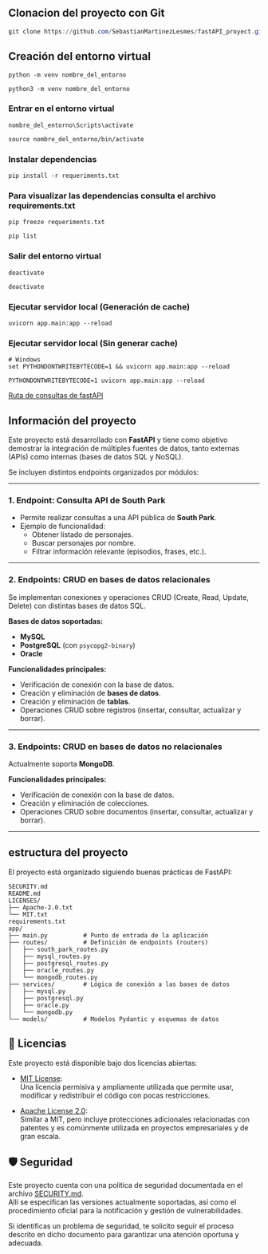 ## Clonacion del proyecto con Git
```powershell
git clone https://github.com/SebastianMartinezLesmes/fastAPI_proyect.git
``` 

## Creación del entorno virtual
```Windows (PowerShell)
python -m venv nombre_del_entorno
``` 
```linux/os (bash)
python3 -m venv nombre_del_entorno
``` 

### Entrar en el entorno virtual
```Windows (PowerShell)
nombre_del_entorno\Scripts\activate
```
```linux/os (bash)
source nombre_del_entorno/bin/activate
```

### Instalar dependencias
```
pip install -r requeriments.txt
```
### Para visualizar las dependencias consulta el archivo requirements.txt 
```
pip freeze requeriments.txt
```
```
pip list
```
### Salir del entorno virtual
```Windows (PowerShell)
deactivate
```
```linux/os (bash)
deactivate
```

### Ejecutar servidor local (Generación de cache)
```
uvicorn app.main:app --reload
```
### Ejecutar servidor local (Sin generar cache)
``` Windows (PowerShell)
# Windows
set PYTHONDONTWRITEBYTECODE=1 && uvicorn app.main:app --reload
```
```linux/os (bash)
PYTHONDONTWRITEBYTECODE=1 uvicorn app.main:app --reload
```

[Ruta de consultas de fastAPI](http://127.0.0.1:8000/docs)


## Información del proyecto

Este proyecto está desarrollado con **FastAPI** y tiene como objetivo demostrar la integración de múltiples fuentes de datos, tanto externas (APIs) como internas (bases de datos SQL y NoSQL).  

Se incluyen distintos endpoints organizados por módulos:

---

### 1. Endpoint: Consulta API de South Park  
- Permite realizar consultas a una API pública de **South Park**.  
- Ejemplo de funcionalidad:
  - Obtener listado de personajes.
  - Buscar personajes por nombre.
  - Filtrar información relevante (episodios, frases, etc.).

---

### 2. Endpoints: CRUD en bases de datos **relacionales**  
Se implementan conexiones y operaciones CRUD (Create, Read, Update, Delete) con distintas bases de datos SQL.  

**Bases de datos soportadas:**
- **MySQL**
- **PostgreSQL** (con `psycopg2-binary`)
- **Oracle**

**Funcionalidades principales:**
- Verificación de conexión con la base de datos.
- Creación y eliminación de **bases de datos**.
- Creación y eliminación de **tablas**.
- Operaciones CRUD sobre registros (insertar, consultar, actualizar y borrar).

---

### 3. Endpoints: CRUD en bases de datos **no relacionales**  
Actualmente soporta **MongoDB**.  

**Funcionalidades principales:**
- Verificación de conexión con la base de datos.
- Creación y eliminación de colecciones.
- Operaciones CRUD sobre documentos (insertar, consultar, actualizar y borrar).

---

## estructura del proyecto

El proyecto está organizado siguiendo buenas prácticas de FastAPI:

```
SECURITY.md
README.md
LICENSES/
├── Apache-2.0.txt
└── MIT.txt
requirements.txt
app/
├── main.py          # Punto de entrada de la aplicación
├── routes/          # Definición de endpoints (routers)
│   ├── south_park_routes.py
│   ├── mysql_routes.py
│   ├── postgresql_routes.py
│   ├── oracle_routes.py
│   └── mongodb_routes.py
├── services/        # Lógica de conexión a las bases de datos
│   ├── mysql.py
│   ├── postgresql.py
│   ├── oracle.py
│   └── mongodb.py
└── models/          # Modelos Pydantic y esquemas de datos

```

## 📜 Licencias

Este proyecto está disponible bajo dos licencias abiertas:

- [MIT License](./licenses/MIT%20License):  
  Una licencia permisiva y ampliamente utilizada que permite usar, modificar y redistribuir el código con pocas restricciones.

- [Apache License 2.0](./licenses/Apache%202.0%20License):  
  Similar a MIT, pero incluye protecciones adicionales relacionadas con patentes y es comúnmente utilizada en proyectos empresariales y de gran escala.

## 🛡️ Seguridad

Este proyecto cuenta con una política de seguridad documentada en el archivo [SECURITY.md](./SECURITY.md).  
Allí se especifican las versiones actualmente soportadas, así como el procedimiento oficial para la notificación y gestión de vulnerabilidades.  

Si identificas un problema de seguridad, te solicito seguir el proceso descrito en dicho documento para garantizar una atención oportuna y adecuada.
